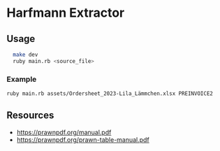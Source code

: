 # Harfmann Extractor

## Usage

```bash
  make dev
  ruby main.rb <source_file>
```

### Example

```bash
ruby main.rb assets/Ordersheet_2023-Lila_Lämmchen.xlsx PREINVOICE2
```

## Resources

* https://prawnpdf.org/manual.pdf
* https://prawnpdf.org/prawn-table-manual.pdf
